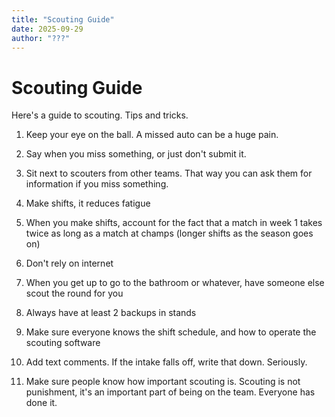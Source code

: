 ```yaml
---
title: "Scouting Guide"
date: 2025-09-29
author: "???"
---
```


# Scouting Guide

Here's a guide to scouting. Tips and tricks.

1. Keep your eye on the ball. A missed auto can be a huge pain.

2. Say when you miss something, or just don't submit it.

3. Sit next to scouters from other teams. That way you can ask them for information if you miss something.

4. Make shifts, it reduces fatigue

5. When you make shifts, account for the fact that a match in week 1 takes twice as long as a match at champs (longer shifts as the season goes on)

6. Don't rely on internet

7. When you get up to go to the bathroom or whatever, have someone else scout the round for you

8. Always have at least 2 backups in stands

9. Make sure everyone knows the shift schedule, and how to operate the scouting software

10. Add text comments. If the intake falls off, write that down. Seriously.

11. Make sure people know how important scouting is. Scouting is not punishment, it's an important part of being on the team. Everyone has done it. 









